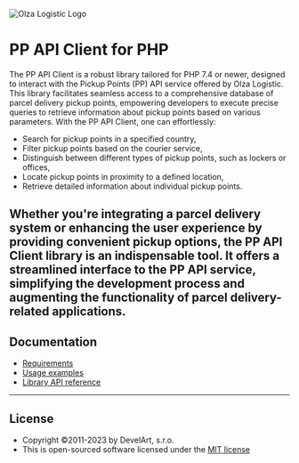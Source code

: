 ![Olza Logistic Logo](docs/olza-logo.png)

# PP API Client for PHP

The PP API Client is a robust library tailored for PHP 7.4 or newer, designed to interact with the
Pickup Points (PP) API service offered by Olza Logistic. This library facilitates seamless access to
a comprehensive database of parcel delivery pickup points, empowering developers to execute precise
queries to retrieve information about pickup points based on various parameters. With the PP API
Client, one can effortlessly:

* Search for pickup points in a specified country,
* Filter pickup points based on the courier service,
* Distinguish between different types of pickup points, such as lockers or offices,
* Locate pickup points in proximity to a defined location,
* Retrieve detailed information about individual pickup points.

Whether you're integrating a parcel delivery system or enhancing the user experience by providing
convenient pickup options, the PP API Client library is an indispensable tool. It offers
a streamlined interface to the PP API service, simplifying the development process and augmenting
the functionality of parcel delivery-related applications.
---

## Documentation

* [Requirements](docs/installation.md)
* [Usage examples](examples/)
* [Library API reference](docs/README.md)

---

## License

* Copyright &copy;2011-2023 by DevelArt, s.r.o.
* This is open-sourced software licensed under the [MIT license](http://opensource.org/licenses/MIT)
